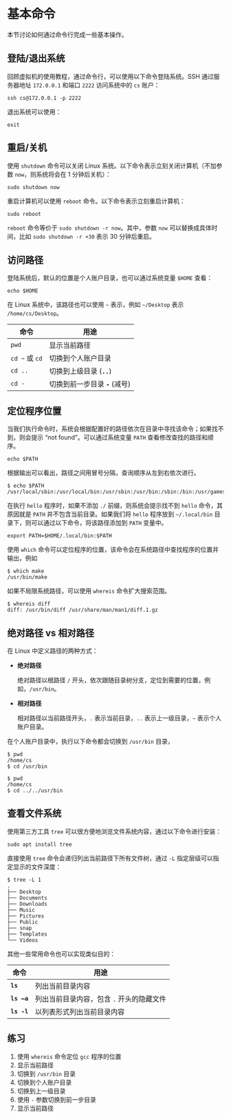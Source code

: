 # 基本命令

本节讨论如何通过命令行完成一些基本操作。

## 登陆/退出系统

回顾虚拟机的使用教程，通过命令行，可以使用以下命令登陆系统。SSH 通过服务器地址 `172.0.0.1` 和端口 `2222` 访问系统中的 `cs` 账户：

```
ssh cs@172.0.0.1 -p 2222
```

退出系统可以使用：

```
exit
```

## 重启/关机

使用 `shutdown` 命令可以关闭 Linux 系统。以下命令表示立刻关闭计算机（不加参数 `now`，则系统将会在 1 分钟后关机）：

```
sudo shutdown now
```

重启计算机可以使用 `reboot` 命令。以下命令表示立刻重启计算机：

```
sudo reboot
```

`reboot` 命令等价于 `sudo shutdown -r now`。其中，参数 `now` 可以替换成具体时间，比如 `sudo shutdown -r +30` 表示 30 分钟后重启。

## 访问路径

登陆系统后，默认的位置是个人账户目录，也可以通过系统变量 `$HOME` 查看：

```
echo $HOME
```

在 Linux 系统中，该路径也可以使用 `~` 表示，例如 `~/Desktop` 表示 `/home/cs/Desktop`。

| 命令           | 用途                            |
| -------------- | ------------------------------- |
| `pwd`          | 显示当前路径                    |
| `cd ~` 或 `cd` | 切换到个人账户目录              |
| `cd ..`        | 切换到上级目录 (**`..`**)       |
| `cd -`         | 切换到前一步目录 **`-`** (减号) |

## 定位程序位置

当我们执行命令时，系统会根据配置好的路径依次在目录中寻找该命令；如果找不到，则会提示 “not found”。可以通过系统变量 `PATH` 查看修改查找的路径和顺序。

```
echo $PATH
```

根据输出可以看出，路径之间用冒号分隔，查询顺序从左到右依次进行。

```
$ echo $PATH
/usr/local/sbin:/usr/local/bin:/usr/sbin:/usr/bin:/sbin:/bin:/usr/games:/usr/local/games:/snap/bin
```

在执行 `hello` 程序时，如果不添加 `./` 前缀，则系统会提示找不到 `hello` 命令，其原因就是 `PATH` 并不包含当前目录。如果我们将 `hello` 程序放到 `~/.local/bin` 目录下，则可以通过以下命令，将该路径添加到 `PATH` 变量中。

```
export PATH=$HOME/.local/bin:$PATH
```

使用 `which` 命令可以定位程序的位置，该命令会在系统路径中查找程序的位置并输出，例如

```
$ which make
/usr/bin/make
```

如果不局限系统路径，可以使用 `whereis` 命令扩大搜索范围。

```
$ whereis diff
diff: /usr/bin/diff /usr/share/man/man1/diff.1.gz
```

## 绝对路径 vs 相对路径

在 Linux 中定义路径的两种方式：

- **绝对路径**

    绝对路径以根路径 `/` 开头，依次跟随目录树分支，定位到需要的位置，例如，`/usr/bin`。

- **相对路径**

    相对路径以当前路径开头，`.` 表示当前目录，`..` 表示上一级目录，`~` 表示个人账户目录。

在个人账户目录中，执行以下命令都会切换到 `/usr/bin` 目录，

```
$ pwd
/home/cs
$ cd /usr/bin
```

```
$ pwd
/home/cs
$ cd ../../usr/bin
```

## 查看文件系统

使用第三方工具 `tree` 可以很方便地浏览文件系统内容，通过以下命令进行安装：

```
sudo apt install tree
```

直接使用 `tree` 命令会递归列出当前路径下所有文件树，通过 `-L` 指定层级可以指定显示的文件深度：

```
$ tree -L 1
.
├── Desktop
├── Documents
├── Downloads
├── Music
├── Pictures
├── Public
├── snap
├── Templates
└── Videos
```

其他一些常用命令也可以实现类似目的：

| 命令        | 用途                                      |
| ----------- | ----------------------------------------- |
| **`ls`**    | 列出当前目录内容                          |
| **`ls –a`** | 列出当前目录内容，包含 `.` 开头的隐藏文件 |
| **`ls -l`** | 以列表形式列出当前目录内容                |

## 练习

1. 使用 `whereis` 命令定位 `gcc` 程序的位置
1. 显示当前路径
1. 切换到 `/usr/bin` 目录
1. 切换到个人账户目录
1. 切换到上一级目录
1. 使用 `-` 参数切换到前一步目录
1. 显示当前路径
